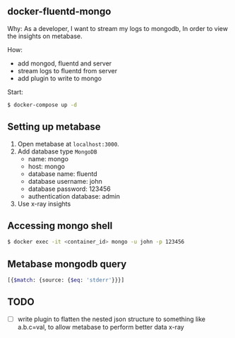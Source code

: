## docker-fluentd-mongo

Why:
As a developer,
I want to stream my logs to mongodb,
In order to view the insights on metabase.

How:
- add mongod, fluentd and server
- stream logs to fluentd from server
- add plugin to write to mongo

Start:
```bash
$ docker-compose up -d
```

## Setting up metabase

1. Open metabase at `localhost:3000`.
2. Add database type `MongoDB`
	- name: mongo
	- host: mongo
	- database name: fluentd
	- database username: john
	- database password: 123456
	- authentication database: admin
3. Use x-ray insights

## Accessing mongo shell

```bash
$ docker exec -it <container_id> mongo -u john -p 123456
```

## Metabase mongodb query

```bash
[{$match: {source: {$eq: 'stderr'}}}]
```

## TODO
- [ ] write plugin to flatten the nested json structure to something like a.b.c=val, to allow metabase to perform better data x-ray
